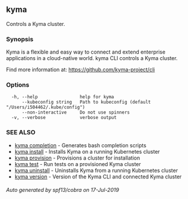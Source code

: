 ## kyma

Controls a Kyma cluster.

### Synopsis

Kyma is a flexible and easy way to connect and extend enterprise applications in a cloud-native world.
kyma CLI controls a Kyma cluster.

Find more information at: https://github.com/kyma-project/cli


### Options

```
  -h, --help                help for kyma
      --kubeconfig string   Path to kubeconfig (default "/Users/i504462/.kube/config")
      --non-interactive     Do not use spinners
  -v, --verbose             verbose output
```

### SEE ALSO

* [kyma completion](kyma_completion.md)	 - Generates bash completion scripts
* [kyma install](kyma_install.md)	 - Installs Kyma on a running Kubernetes cluster
* [kyma provision](kyma_provision.md)	 - Provisions a cluster for installation
* [kyma test](kyma_test.md)	 - Run tests on a provisioned Kyma cluster
* [kyma uninstall](kyma_uninstall.md)	 - Uninstalls Kyma from a running Kubernetes cluster
* [kyma version](kyma_version.md)	 - Version of the Kyma CLI and connected Kyma cluster

###### Auto generated by spf13/cobra on 17-Jul-2019
